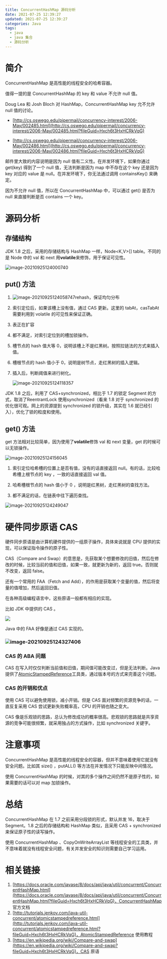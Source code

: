 ```yaml
---
title: ConcurrentHashMap 源码分析
date: 2021-07-25 12:39:27
updated: 2021-07-25 12:39:27
categories: Java
tags:
  - java
  - java 集合
  - 源码分析
---
```


# 简介

ConcurrentHashMap 是高性能的线程安全的哈希容器。

值得一提的是 ConcurrentHashMap 的 key 和 value 不允许 null 值。

Doug Lea 和 Josh Bloch 对 HashMap，ConcurrentHashMap key 允不允许 null 值的讨论。

* [http://cs.oswego.edu/pipermail/concurrency-interest/2006-May/002485.html](http://cs.oswego.edu/pipermail/concurrency-interest/2006-May/002485.html?fileGuid=Hxch6t3HxHCRkVqG)

* [http://cs.oswego.edu/pipermail/concurrency-interest/2006-May/002486.html](http://cs.oswego.edu/pipermail/concurrency-interest/2006-May/002486.html?fileGuid=Hxch6t3HxHCRkVqG)

  <!--more-->

邮件里大致的内容说明是因为 null 值有二义性。在并发环境下，如果你通过 get(key) 得到了一个 null 值，无法判断是因为 map 中不存在这个 key 还是因为 key 对应的 value 是 null。在并发环境下，你无法通过调用 containsKey() 来确定。

因为不允许 null 值，所以在 ConcurrentHashMap 中，可以通过 get() 是否为 null 来直接判断是否 contains 一个 key。

# 源码分析

## 存储结构

JDK 1.8 之后，采用的存储结构与 HashMap 一样，Node<K,V>[] table。不同的是 Node 中的 val 和 next 用**volatile**来修饰，用于保证可见性。

![image-20210925124000740](ConcurrentHashMap-Analyse/image-20210925124000740.png)



## put() 方法

1. ![image-20210925124058747](ConcurrentHashMap-Analyse/image-20210925124058747.png)rehash，保证均匀分布

2. 索引定位后，如果该槽上没有值，通过 CAS 更新。这里的 tabAt，casTabAt 需要利用到 volatile 的可见性来保证正确。

3. 表正在扩容

4. 都不满足，对索引定位到的槽加锁操作。

5. 槽节点的 hash 值大等 0，说明该槽上不是红黑树。按照拉链法的方式来插入值。

6. 槽根节点的 hash 值小于 0，说明是树节点，走红黑树的插入逻辑。

7. 插入后，判断阈值来进行树化。

   ![image-20210925124118357](ConcurrentHashMap-Analyse/image-20210925124118357.png)

JDK 1.8 之后，利用了 CAS+synchronized，相比于 1.7 的锁定 Segment 的方式，取消了ReentrantLock 使用synchronized（看来 1.8 对于 synchronized 的优化很可观。网上的资源提到 synchronized 的锁升级，其实在 1.6 就已经引入），优化了锁的粒度和使用。

## get() 方法

get 方法相对比较简单，因为使用了**volatile**修饰 val 和 next 变量，get 的时候可以无锁操作。

![image-20210925124156045](ConcurrentHashMap-Analyse/image-20210925124156045.png)

1. 索引定位哈希槽的位置上是否有值，没有的话直接返回 null。有的话，比较哈希槽上根节点的 key ，一致的话直接返回 val 值。

2. 哈希槽根节点的 hash 值小于 0 ，说明是红黑树，走红黑树的查找方法。

3. 都不满足的话，在链表中往下遍历查找。

![image-20210925124249047](ConcurrentHashMap-Analyse/image-20210925124249047.png)

# 硬件同步原语 CAS

硬件同步原语是由计算机硬件提供的一组原子操作，具体来说就是 CPU 提供的实现，可以保证指令操作的原子性。



CAS（Compare and Swap）的意思是，先获取某个想要修改的旧值，然后在修改的时候，比较当前的值和旧值，如果一致，就更新为新的，返回 true。否则就不改变，返回 false。

还有一个常用的 FAA（Fetch and Add），的作用是获取某个变量的值，然后将变量的值增加，然后返回旧值。

在各种高级编程语言中，这些原语一般都有相应的实现。

比如 JDK 中提供的 CAS 。

![](ConcurrentHashMap-Analyse/image-20210925124311450.png)

Java 中的 FAA 好像是通过 CAS 实现的。

### ![image-20210925124327406](ConcurrentHashMap-Analyse/image-20210925124327406.png)

### CAS 的 ABA 问题

CAS 在写入时仅仅判断当前值和旧值，期间值可能改变过，但是无法判断。Java 提供了[AtomicStampedReference](http://tutorials.jenkov.com/java-util-concurrent/atomicstampedreference.html?fileGuid=Hxch6t3HxHCRkVqG)工具类，通过版本号的方式来完善这个问题。

### CAS 的开销和优点

使用 CAS 可以避免使用锁，减小开销。但是 CAS 面对频繁的资源竞争的话，一直反复采用 CAS 尝试更新失败概率高，CPU 的开销也随之变大。

CAS 像是乐观锁的思路，总认为修改成功的概率很高。悲观锁的思路就是共享资源的竞争可能很频繁，就采用独占的方式操作，比如  synchronized 关键字。

# 注意事项

ConcurrentHashMap 是高性能的线程安全的容器，但并不意味着使用它就没有安全问题。比如其 size() ，putALL() 等方法在并发情况下只能反映中间情况。

使用 ConcurrentHashMap 的时候，对其的多个操作之间仍然不是原子性的，如果需要的话可以对 map 加锁操作。

# 总结

ConcurrentHashMap 在 1.7 之前采用分段锁的形式，默认并发 16，取决于 Segment。1.8 之后的存储结构和 HashMap 类似，且采用 CAS + synchronized 来保证原子性的读写操作。

使用 ConcurrentHashMap 、CopyOnWriteArrayList 等线程安全的工具类，并不意味着就没有线程安全问题，有关并发安全的知识则需要自己学习运用。

# 相关链接

1. [https://docs.oracle.com/javase/8/docs/api/java/util/concurrent/ConcurrentHashMap.html](https://docs.oracle.com/javase/8/docs/api/java/util/concurrent/ConcurrentHashMap.html?fileGuid=Hxch6t3HxHCRkVqG)，ConcurrentHashMap 官方文档
2. [http://tutorials.jenkov.com/java-util-concurrent/atomicstampedreference.html](http://tutorials.jenkov.com/java-util-concurrent/atomicstampedreference.html?fileGuid=Hxch6t3HxHCRkVqG)，AtomicStampedReference 使用教程
3. [https://en.wikipedia.org/wiki/Compare-and-swap](https://en.wikipedia.org/wiki/Compare-and-swap?fileGuid=Hxch6t3HxHCRkVqG)，CAS 原语